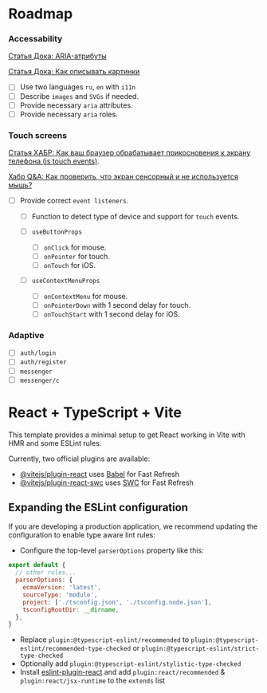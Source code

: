 # Roadmap
### Accessability
[Статья Дока: ARIA-атрибуты](https://doka.guide/a11y/aria-attrs/)

[Статья Дока: Как описывать картинки](https://doka.guide/a11y/how-to-describe-pictures/)

- [ ] Use two languages `ru`, `en`  with `i11n`
- [ ] Describe `images` and `SVGs` if needed.
- [ ] Provide necessary `aria` attributes.
- [ ] Provide necessary `aria` roles.

### Touch screens
[Статья ХАБР: Как ваш браузер обрабатывает прикосновения к экрану телефона (js touch events)](https://habr.com/ru/articles/592317/).

[Хабр Q&A: Как проверить, что экран сенсорный и не используется мышь?](https://qna.habr.com/q/81952)

- [ ] Provide correct `event listeners`.

  - [ ] Function to detect type of device and support for `touch` events.

  - [ ] `useButtonProps`
    - [ ] `onClick` for mouse.
    - [ ] `onPointer` for touch.
    - [ ] `onTouch` for iOS.

  - [ ] `useContextMenuProps`
    - [ ] `onContextMenu` for mouse.
    - [ ] `onPointerDown` with 1 second delay for touch.
    - [ ] `onTouchStart` with 1 second delay for iOS.

### Adaptive

- [ ] `auth/login`
- [ ] `auth/register`
- [ ] `messenger`
- [ ] `messenger/c`

# React + TypeScript + Vite

This template provides a minimal setup to get React working in Vite with HMR and some ESLint rules.

Currently, two official plugins are available:

- [@vitejs/plugin-react](https://github.com/vitejs/vite-plugin-react/blob/main/packages/plugin-react/README.md) uses [Babel](https://babeljs.io/) for Fast Refresh
- [@vitejs/plugin-react-swc](https://github.com/vitejs/vite-plugin-react-swc) uses [SWC](https://swc.rs/) for Fast Refresh

## Expanding the ESLint configuration

If you are developing a production application, we recommend updating the configuration to enable type aware lint rules:

- Configure the top-level `parserOptions` property like this:

```js
export default {
  // other rules...
  parserOptions: {
    ecmaVersion: 'latest',
    sourceType: 'module',
    project: ['./tsconfig.json', './tsconfig.node.json'],
    tsconfigRootDir: __dirname,
  },
}
```

- Replace `plugin:@typescript-eslint/recommended` to `plugin:@typescript-eslint/recommended-type-checked` or `plugin:@typescript-eslint/strict-type-checked`
- Optionally add `plugin:@typescript-eslint/stylistic-type-checked`
- Install [eslint-plugin-react](https://github.com/jsx-eslint/eslint-plugin-react) and add `plugin:react/recommended` & `plugin:react/jsx-runtime` to the `extends` list
